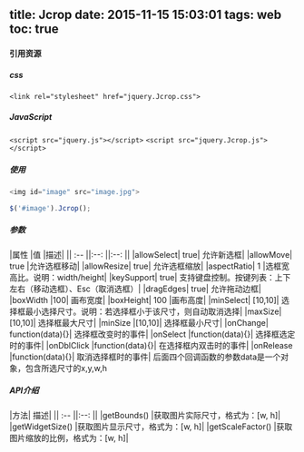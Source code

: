 title: Jcrop
date: 2015-11-15 15:03:01
tags: web
toc: true
---
#### 引用资源
##### css
`<link rel="stylesheet" href="jquery.Jcrop.css">`
##### JavaScript
`<script src="jquery.js"></script>`
`<script src="jquery.Jcrop.js"></script>`
<!--more-->

##### 使用
```javascript
<img id="image" src="image.jpg">

$('#image').Jcrop();
```
##### 参数
|属性	|值	|描述|
|| :-- ||:--: ||:--: ||
|allowSelect|	true|	允许新选框|
|allowMove|	true	|允许选框移动|
|allowResize|	true|	允许选框缩放|
|aspectRatio|	1	|选框宽高比。说明：width/height|
|keySupport|	true|	支持键盘控制。按键列表：上下左右（移动选框）、Esc（取消选框）|
|dragEdges|	true|	允许拖动边框|
|boxWidth	|100|	画布宽度|
|boxHeight|	100	|画布高度|
|minSelect|	[10,10]|	选择框最小选择尺寸。说明：若选择框小于该尺寸，则自动取消选择|
|maxSize|	[10,10]|	选择框最大尺寸|
|minSize	|[10,10]|	选择框最小尺寸|
|onChange|	function(data){}|	选择框改变时的事件|
|onSelect	|function(data){}|	选择框选定时的事件|
|onDblClick	|function(data){}|	在选择框内双击时的事件|
|onRelease	|function(data){}|	取消选择框时的事件|
后面四个回调函数的参数data是一个对象，包含所选尺寸的x,y,w,h

##### API介绍
|方法|	描述|
|| :-- ||:--: ||
|getBounds()	|获取图片实际尺寸，格式为：[w, h]|
|getWidgetSize()	|获取图片显示尺寸，格式为：[w, h]|
|getScaleFactor()	|获取图片缩放的比例，格式为：[w, h]|

